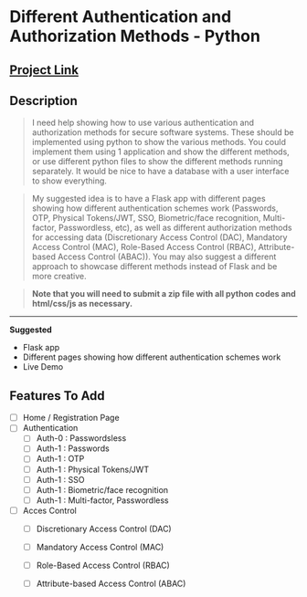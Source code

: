 # Different Authentication and Authorization Methods - Python 

## [Project Link](https://www.freelancer.com/contest/2242894)



**<h2> Description </h2>**

> I need help showing how to use various authentication and authorization methods for secure software systems. These should be implemented using python to show the various methods. 
You could implement them using 1 application and show the different methods, or use different python files to show the different methods running separately. It would be nice to have a database with a user interface to show everything.

> My suggested idea is to have a Flask app with different pages showing how different authentication schemes work (Passwords, OTP, Physical Tokens/JWT, SSO, Biometric/face recognition, Multi-factor, Passwordless, etc), as well as different authorization methods for accessing data (Discretionary Access Control (DAC), Mandatory Access Control (MAC), Role-Based Access Control (RBAC), Attribute-based Access Control (ABAC)).
You may also suggest a different approach to showcase different methods instead of Flask and be more creative.

> **Note that you will need to submit a zip file with all python codes and html/css/js as necessary.**

---

**Suggested**

- Flask app
- Different pages showing how different authentication schemes work
- Live Demo

## **Features To Add**

- [ ] Home / Registration Page
- [ ] Authentication
  - [ ] Auth-0 : Passwordsless
  - [ ] Auth-1 : Passwords
  - [ ] Auth-1 : OTP
  - [ ] Auth-1 : Physical Tokens/JWT
  - [ ] Auth-1 : SSO
  - [ ] Auth-1 : Biometric/face recognition
  - [ ] Auth-1 : Multi-factor, Passwordless
- [ ] Acces Control
  - [ ] Discretionary Access Control (DAC)
  - [ ] Mandatory Access Control (MAC)
  - [ ] Role-Based Access Control (RBAC)
  - [ ] Attribute-based Access Control (ABAC)



